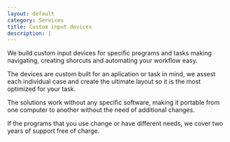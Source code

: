 ```yaml
---
layout: default
category: Services
title: Custom input devices
description: |
---
```


We build custom input devices for specific programs and tasks making navigating, creating shorcuts and automating your workflow easy.

The devices are custom built for an aplication or task in mind, we assest each individual case and create the ultimate layout so it is the most optimized for your task.

The solutions work without any specific software, making it portable from one computer to another without the need of additional changes.

If the programs that you use change or have different needs, we cover two years of support free of charge. 
